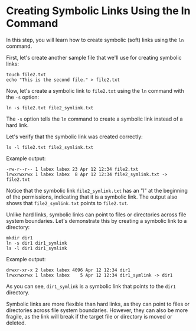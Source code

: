 # Creating Symbolic Links Using the ln Command

In this step, you will learn how to create symbolic (soft) links using the `ln` command.

First, let's create another sample file that we'll use for creating symbolic links:

```
touch file2.txt
echo "This is the second file." > file2.txt
```

Now, let's create a symbolic link to `file2.txt` using the `ln` command with the `-s` option:

```
ln -s file2.txt file2_symlink.txt
```

The `-s` option tells the `ln` command to create a symbolic link instead of a hard link.

Let's verify that the symbolic link was created correctly:

```
ls -l file2.txt file2_symlink.txt
```

Example output:

```
-rw-r--r-- 1 labex labex 23 Apr 12 12:34 file2.txt
lrwxrwxrwx 1 labex labex  8 Apr 12 12:34 file2_symlink.txt -> file2.txt
```

Notice that the symbolic link `file2_symlink.txt` has an "l" at the beginning of the permissions, indicating that it is a symbolic link. The output also shows that `file2_symlink.txt` points to `file2.txt`.

Unlike hard links, symbolic links can point to files or directories across file system boundaries. Let's demonstrate this by creating a symbolic link to a directory:

```
mkdir dir1
ln -s dir1 dir1_symlink
ls -l dir1 dir1_symlink
```

Example output:

```
drwxr-xr-x 2 labex labex 4096 Apr 12 12:34 dir1
lrwxrwxrwx 1 labex labex    5 Apr 12 12:34 dir1_symlink -> dir1
```

As you can see, `dir1_symlink` is a symbolic link that points to the `dir1` directory.

Symbolic links are more flexible than hard links, as they can point to files or directories across file system boundaries. However, they can also be more fragile, as the link will break if the target file or directory is moved or deleted.
